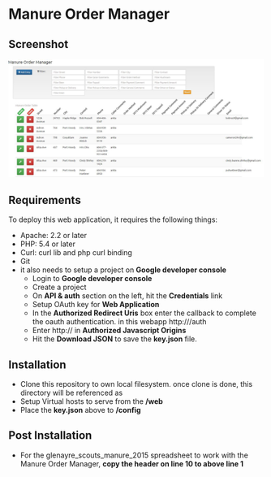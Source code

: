 # Manure Order Manager

## Screenshot
![screenshot](/screenshot.JPG?raw=true "Screenshot")

## Requirements 
To deploy this web application,  it requires the following things:
* Apache: 2.2 or later
* PHP: 5.4 or later
* Curl: curl lib and php curl binding
* Git
* it also needs to setup a project on **Google developer console**
  * Login to **Google developer console**
  * Create a project
  * On **API & auth** section on the left, hit the **Credentials** link
  * Setup OAuth key for **Web Application**
  * In the **Authorized Redirect Uris** box enter the callback to complete the oauth authentication. in this webapp http://<domain>/auth
  * Enter http://<domain> in **Authorized Javascript Origins**
  * Hit the **Download JSON** to save the **key.json** file.
  
## Installation
* Clone this repository to own local filesystem. once clone is done, this directory will be referenced as **<web-app-root>**
* Setup Virtual hosts to serve from the **<web-app-root>/web**
* Place the **key.json** above to **<web-app-root>/config**

## Post Installation
* For the glenayre_scouts_manure_2015 spreadsheet to work with the Manure Order Manager, **copy the header on line 10 to above line 1**
